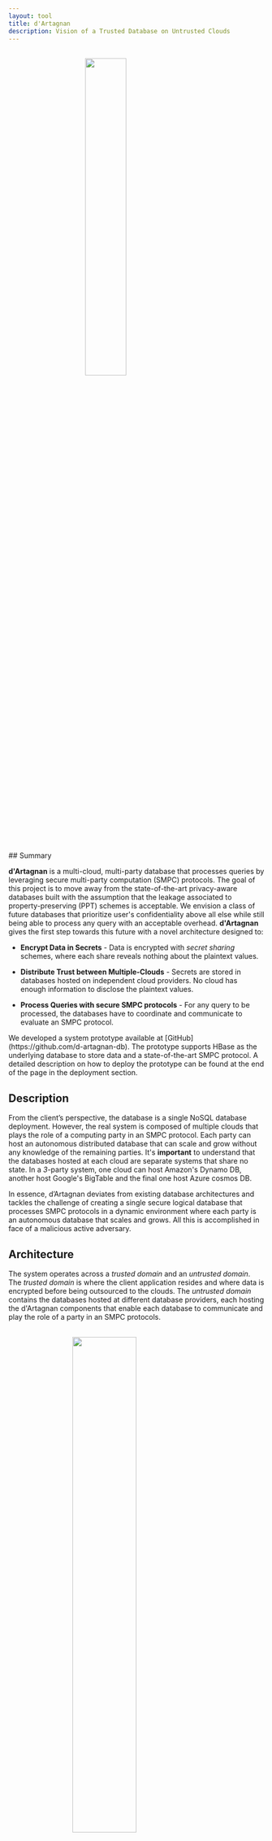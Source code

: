 ```yaml
---
layout: tool
title: d'Artagnan
description: Vision of a Trusted Database on Untrusted Clouds
---
```



<br>
<img src="{{ site.url }}{{ site.baseurl }}/images/dartagnan/full_logo.eps" class="img-responsive" width="40%" style="display: block; margin-left: auto;margin-right: auto;" />
## Summary

**d'Artagnan** is a multi-cloud, multi-party database that processes queries by leveraging secure multi-party computation (SMPC) protocols. The goal of this project is to move away from the state-of-the-art privacy-aware databases built with the assumption that the leakage associated to property-preserving (PPT) schemes is acceptable. We envision a class of future databases that prioritize user's confidentiality above all else while still being able to process any query with an acceptable overhead. **d'Artagnan** gives the first step towards this future with a novel architecture designed to:

* **Encrypt Data in Secrets** - Data is encrypted with *secret sharing* schemes, where each share reveals nothing about the plaintext values.

* **Distribute Trust between Multiple-Clouds** - Secrets are stored in databases hosted on independent cloud providers. No cloud has enough information to disclose the plaintext values.

* **Process Queries with secure SMPC protocols** - For any query to be processed, the databases have to coordinate and communicate to evaluate an SMPC protocol.


<span>
<i class="fab fa-github fa-lg"></i><span> We developed a system prototype available at [GitHub](https://github.com/d-artagnan-db). The prototype supports HBase as the underlying database to store data and a state-of-the-art SMPC protocol. A detailed description on how to deploy the prototype can be found at the end of the page in the deployment section.


## Description

From the client’s perspective, the database is a single NoSQL database deployment. However, the real system is composed of multiple clouds that plays the role of a computing party in an SMPC protocol. Each party can host an autonomous distributed database that can scale and grow without any knowledge of the remaining parties. It's **important** to understand that the databases hosted at each cloud are separate systems that share no state. In a *3*-party system, one cloud can host Amazon's Dynamo DB, another host Google's BigTable and the final one host Azure cosmos DB.

In essence, d’Artagnan deviates from existing database architectures and tackles the challenge of creating a single secure logical database that processes SMPC protocols in a dynamic environment where each party is an autonomous database that scales and grows. All this is accomplished in face of a malicious active adversary.

## Architecture

The system operates across a *trusted domain* and an *untrusted domain*. The *trusted domain* is where the client application resides and where data is encrypted before being outsourced to the clouds. The *untrusted domain* contains the databases hosted at different database providers, each hosting the d'Artagnan components that enable each database to communicate and play the role of a party in an SMPC protocols.

<br>
<img src="{{ site.url }}{{ site.baseurl }}/images/dartagnan/arch1.eps" class="img-responsive" width="50%" style="display: block; margin-left: auto;margin-right: auto;" />
<br>


**SaveClient** is a proxy between the user's plaintext request and the logical NoSQL database. It transforms plaintext queries into secure queries sent in parallel to the databases on the cloud providers. Each request carries a single share of a sensitive value that is used to by the **SafeServer**.

**SafeServer** is a distributed component, hosted in every cloud that coordinates every other system component to work together and create a logical NoSQL database. Its objective is to store and retrieve data on the underlying database hosted on the local cloud and evaluate SMPC protocols. The SafeServer nodes don't share any global state between the nodes but leverages the **Multi-party Library** to process client's requests when necessary.

The **Multi-Party Library** provides a high-level API of SMPC protocols that the **SaveServer** uses to process queries. The library is designed to abstract the details of the protocol's implementation from the **SafeServer** and database context from the protocols. This approach also enables the integration of new protocols without that have no concept of a database and how queries are processed.

The **Network-Middleware** and **Discovery Service** are two distinct network components that support the database's computing components communication and enable each party on a protocol execution to exchange shares. These two components abstract how communications are set up between the parties and ensure that shares are always correctly sent and received by the computing parties.

Finally, the underlying **NoSQL databases** can be any key-value databases that supports essential operations for storing, retrieving and processing data in a table. Each cloud can have a different database system to ensure that a security vulnerability in one database does not compromise the entire system.

## Deployment

To deploy the system's prototype, it's necessary to have a basic understanding of Java and [HBase](https://hbase.apache.org/book.html). HBase is the open-source implementation of Google's [BigTable](https://cloud.google.com/bigtable/) key-value database. This system is designed to scale horizontally with an increasing workload and is suitable for any application that does require strong consistency guarantees. 

Besides the components presented in the high-level architecture, the open-source prototype has some additional internal packages:

* **TestingUtils** - Testing utilities to set-up in-memory clusters for development and testing.

* **HBaseInterfaces** - An extension of HTables interface to support additional operators.

* **ProtoCom** - Generated code from protocol buffers file that serializes the messages exchanged between the parties.

* **SafeMapper** - Library that abstracts the database schema and manages the user's security requirements. 

These packages are internal libraries used to support the main **d'Artagnan** components. Every system component is implemented in Java as a [maven](https://maven.apache.org) project. Thus, every package can be installed on the system with the following command:

<code>
	mvn install -DskipTests
</code>

However, it's important to note that some components depend on others and a build order must be respected. Since  packages are currently not available in a public maven repository, the first components that must be install are the *TestingUtils*, *HBaseInterfaces*, *ProtoCom* and *SafeMapper*. Next, the *SMPC* library has to be installed as both the *SafeClient* and *SafeServer* depend on it. *SafeServer* can be installed next and only then the *SafeClient*. The *SafeClient* has to be the last package has it depends on every other component. It requires the SafeServer to run unit tests an check if the HBase's operation semantics are respected by the secure operators.
The only missing component on the repository is the *DiscoveryService*, however, in the prototype we use a [Redis](https://redis.io) Database which the *SafeSever*s use to find each-other.

Once every component is installed and *Jars* packages are generated they can be installed as any other Java Library. The *SafeServer* is implemented as an HBase co-processor that intercepts the client's requests on the multiple machines. Installing the co-processor is done as described on the HBase documentation but requires a few additional configurations on the HBase site. Each HBase Region server that is part of **d'Artagnan** must have a **SafeServer** coprocessor and add additional configurations to the `hbase-site.xml` site to specify the IP address of the **Discovery Service** and an additional schema file. The schema file specifies which security guarantees must be used to process data of a specific database tables or column. Examples of these configurations can be found on the **SafeServer** testing resources.

**SafeClient** implements the `HTableInterface` in a `SharedTable` class. This class can be used by any applications instead of a standard `HTable` and immediately enables the application to securely process queries as if it was using a normal HBase deployment. The only additional modification is the addition of a few properties to the `HBase-site.xml` specifying the zookeeper quorums of the underlying databases and the schema file identical to the **SafeServer**. Example configurations can be found on the source resources folder.

For any question please do not hesitate to send an email.


# Contacts

* [Rogério Pontes](https://github.com/rogerioacp)



